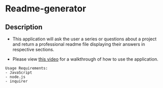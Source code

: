 # Readme-generator

## Description 
- This application will ask the user a series or questions about a project and return a professional readme file displaying their answers in respective sections.

- Please view [this video](https://drive.google.com/file/d/1sfe_igV3c8Zn_hXi4o00PbnqEvhbkgDX/view) for a walkthrough of how to use the application.

```
Usage Requirements:
- JavaScript
- node.js
- inquirer
